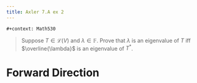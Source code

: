 ```yaml
---
title: Axler 7.A ex 2
---
```


```{=org}
#+context: Math530
```
> Suppose $T \in  \mathcal{L}(V)$ and $\lambda \in \mathbb{F}$. Prove
> that $\lambda$ is an eigenvalue of $T$ iff $\overline{\lambda}$ is an
> eigenvalue of $T^*$.

# Forward Direction
